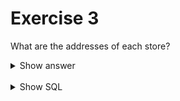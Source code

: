 # Exercise 3

What are the addresses of each store?

<details>
<summary>Show answer</summary>

![img_3.png](img_3.png)

</details>

<br/>

<details>
<summary>Show SQL</summary>

```sql
SELECT *
FROM address
WHERE address_id IN (
    SELECT address_id
    FROM store
    );
```

</details>